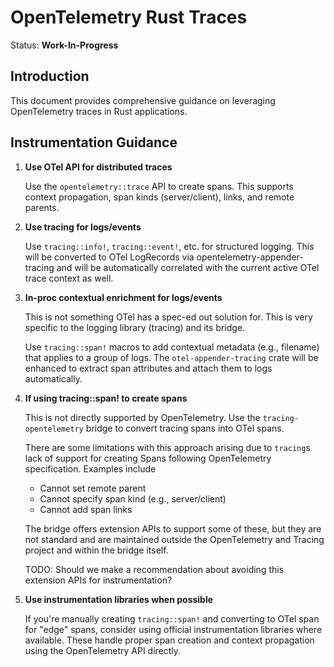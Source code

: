 # OpenTelemetry Rust Traces

Status: **Work-In-Progress**

## Introduction

This document provides comprehensive guidance on leveraging OpenTelemetry traces
in Rust applications.

## Instrumentation Guidance

1. **Use OTel API for distributed traces**

   Use the `opentelemetry::trace` API to create spans. This supports context
   propagation, span kinds (server/client), links, and remote parents.

2. **Use tracing for logs/events**

   Use `tracing::info!`, `tracing::event!`, etc. for structured logging. This
   will be converted to OTel LogRecords via opentelemetry-appender-tracing and
   will be automatically correlated with the current active OTel trace context
   as well.

3. **In-proc contextual enrichment for logs/events**

   This is not something OTel has a spec-ed out solution for. This is very
   specific to the logging library (tracing) and its bridge.

   Use `tracing::span!` macros to add contextual metadata (e.g., filename) that
   applies to a group of logs. The `otel-appender-tracing` crate will be
   enhanced to extract span attributes and attach them to logs automatically.

4. **If using tracing::span! to create spans**

   This is not directly supported by OpenTelemetry. Use the
   `tracing-opentelemetry` bridge to convert tracing spans into OTel spans.

   There are some limitations with this approach arising due to `tracing`s lack of support for
   creating Spans following OpenTelemetry specification. Examples include
   - Cannot set remote parent
   - Cannot specify span kind (e.g., server/client)
   - Cannot add span links

   The bridge offers extension APIs to support some of these, but they are not
   standard and are maintained outside the OpenTelemetry and Tracing project and
   within the bridge itself.

   TODO: Should we make a recommendation about
   avoiding this extension APIs for instrumentation?

5. **Use instrumentation libraries when possible**

   If you're manually creating `tracing::span!` and converting to OTel span for
   "edge" spans, consider using official instrumentation libraries where
   available. These handle proper span creation and context propagation using
   the OpenTelemetry API directly.
